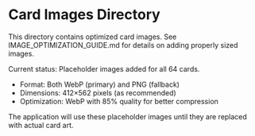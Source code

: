 # Card Images Directory

This directory contains optimized card images.
See IMAGE_OPTIMIZATION_GUIDE.md for details on adding properly sized images.

Current status: Placeholder images added for all 64 cards.
- Format: Both WebP (primary) and PNG (fallback)
- Dimensions: 412×562 pixels (as recommended)
- Optimization: WebP with 85% quality for better compression

The application will use these placeholder images until they are replaced with actual card art.
